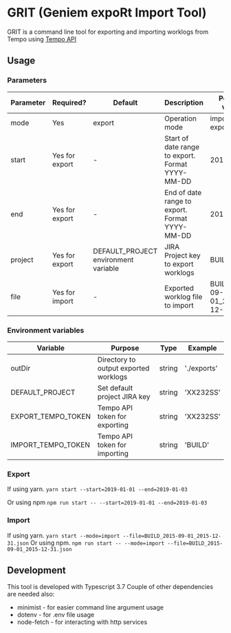 # GRIT (Geniem expoRt Import Tool)

GRIT is a command line tool for exporting and importing worklogs from Tempo using [Tempo API](https://tempo-io.github.io/tempo-api-docs/)

## Usage

### Parameters

| Parameter | Required?      | Default                              | Description                                      | Possible values                  |
| --------- | -------------- | ------------------------------------ | ------------------------------------------------ | -------------------------------- |
| mode      | Yes            | export                               | Operation mode                                   | import, export                   |
| start     | Yes for export | -                                    | Start of date range to export. Format YYYY-MM-DD | 2019-01-01                       |
| end       | Yes for export | -                                    | End of date range to export. Format YYYY-MM-DD   | 2019-01-01                       |
| project   | Yes for export | DEFAULT_PROJECT environment variable | JIRA Project key to export worklogs              | BUILD, KNI                       |
| file      | Yes for import | -                                    | Exported worklog file to import                  | BUILD_2015-09-01_2015-12-31.json |

### Environment variables

| Variable           | Purpose                               | Type   | Example     |
| ------------------ | ------------------------------------- | ------ | ----------- |
| outDir             | Directory to output exported worklogs | string | './exports' |
| DEFAULT_PROJECT    | Set default project JIRA key          | string | 'XX232SS'   |
| EXPORT_TEMPO_TOKEN | Tempo API token for exporting         | string | 'XX232SS'   |
| IMPORT_TEMPO_TOKEN | Tempo API token for importing         | string | 'BUILD'     |

### Export

If using yarn.
`yarn start --start=2019-01-01 --end=2019-01-03`

Or using npm
`npm run start -- --start=2019-01-01 --end=2019-01-03`

### Import

If using yarn.
`yarn start --mode=import --file=BUILD_2015-09-01_2015-12-31.json`
Or using npm.
`npm run start -- --mode=import --file=BUILD_2015-09-01_2015-12-31.json`

## Development

This tool is developed with Typescript 3.7
Couple of other dependencies are needed also:

- minimist - for easier command line argument usage
- dotenv - for .env file usage
- node-fetch - for interacting with http services

